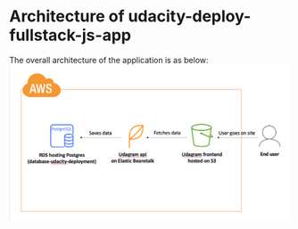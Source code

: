 # Architecture of udacity-deploy-fullstack-js-app
The overall architecture of the application is as below:
![architecture of the app](https://raw.githubusercontent.com/choiyounyeong/udacity-deploy-fullstack-js-app/master/docs/architecture-diagram.png)